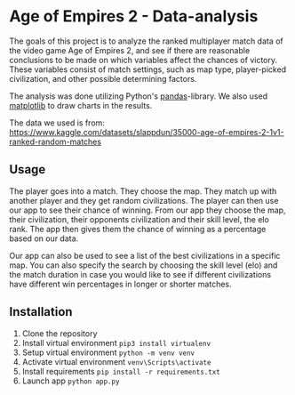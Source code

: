 # Age of Empires 2 - Data-analysis

The goals of this project is to analyze the ranked multiplayer match data of the video game Age of Empires 2, and see if there are reasonable conclusions to be made on which variables affect the chances of victory.
These variables consist of match settings, such as map type, player-picked civilization, and other possible determining factors.

The analysis was done utilizing Python's [pandas](https://pandas.pydata.org/)-library. We also used [matplotlib](https://matplotlib.org/) to draw charts in the results.

The data we used is from: https://www.kaggle.com/datasets/slappdun/35000-age-of-empires-2-1v1-ranked-random-matches

## Usage
The player goes into a match. They choose the map. They match up with another player and they get random civilizations. The player can then use our app to see their chance of winning. From our app they choose the map, their civilization, their opponents civilization and their skill level, the elo rank. The app then gives them the chance of winning as a percentage based on our data.

Our app can also be used to see a list of the best civilizations in a specific map. You can also specify the search by choosing the skill level (elo) and the match duration in case you would like to see if different civilizations have different win percentages in longer or shorter matches.

## Installation
1. Clone the repository
2. Install virtual environment `pip3 install virtualenv`
3. Setup virtual environment `python -m venv venv`
4. Activate virtual environment `venv\Scripts\activate`
5. Install requirements `pip install -r requirements.txt`
6. Launch app `python app.py`
